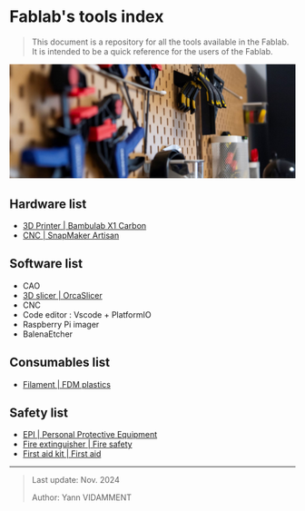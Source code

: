 # Fablab's tools index

> This document is a repository for all the tools available in the Fablab. It is intended to be a quick reference for the users of the Fablab.

![Tools](assets/readme-1.png)

## Hardware list

- [3D Printer | Bambulab X1 Carbon](hardware/bambulab.md)
- [CNC | SnapMaker Artisan](hardware/snapmaker.md)

## Software list

- CAO
- [3D slicer | OrcaSlicer](software/orcaslicer.md)
- CNC
- Code editor : Vscode + PlatformIO
- Raspberry Pi imager
- BalenaEtcher

## Consumables list

- [Filament | FDM plastics](consumables/filament.md)

## Safety list

- [EPI | Personal Protective Equipment](safety/epi.md)
- [Fire extinguisher | Fire safety](safety/fire.md)
- [First aid kit | First aid](safety/firstaid.md)

---

> Last update: Nov. 2024
>
> Author: Yann VIDAMMENT
